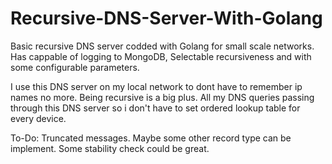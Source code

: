 # Recursive-DNS-Server-With-Golang
 
Basic recursive DNS server codded with Golang for small scale networks. Has cappable of logging to MongoDB, Selectable recursiveness and with some configurable parameters.


I use this DNS server on my local network to dont have to remember ip names no more. Being recursive is a big plus. All my DNS queries passing through this DNS server so i don't have to set ordered lookup table for every device.

To-Do:
 Truncated messages.
 Maybe some other record type can be implement.
 Some stability check could be great.
